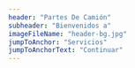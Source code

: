 ```yaml
---
header: "Partes De Camión"
subheader: "Bienvenidos a"
imageFileName: "header-bg.jpg"
jumpToAnchor: "Servicios"
jumpToAnchorText: "Continuar"
---
```

